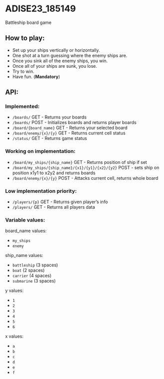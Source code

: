 # ADISE23_185149

Battleship board game

## How to play:

 - Set up your ships vertically or horizontally.
 - One shot at a turn guessing where the enemy ships are.
 - Once you sink all of the enemy ships, you win.
 - Once all of your ships are sunk, you lose.
 - Try to win.
 - Have fun. (**Mandatory**)


## API: 

### Implemented:

- ```/boards/``` GET 	- Returns your boards
- ```/boards/``` POST 	- Initializes boards and returns player boards
- ```/board/{board_name}``` GET 	- Returns your selected board
- ```/board/enemy/{x}/{y}``` GET 	- Returns current cell status
- ```/status/``` GET 	- Returns game status

### Working on implementation:
 
- ```/board/my_ships/{ship_name}``` GET 	- Returns position of ship if set
- ```/board/my_ships/{ship_name}/{x1}/{y1}/{x2}/{y2}``` POST 	- sets ship on position x1y1 to x2y2 and returns boards
- ```/board/enemy/{x}/{y}``` POST 	- Attacks current cell, returns whole board

### Low implementation priority:

- ```/players/{p}```	GET		- Returns given player’s info
- ```/players/``` GET		- Returns all players data


### Variable values:

board_name values:
- ```my_ships```
- ```enemy```

ship_name values:
- ```battleship``` (3 spaces)
- ```boat``` (2 spaces)
- ```carrier``` (4 spaces)
- ```submarine``` (3 spaces)

y values:
- ```1```
- ```2```
- ```3```
- ```4```
- ```5```
- ```6```

x values:
- ```a```
- ```b```
- ```c```
- ```d```
- ```e```
- ```f```
